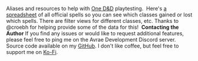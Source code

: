Aliases and resources to help with [One D&D](https://www.dndbeyond.com/sources/one-dnd) playtesting.
​
Here's [a spreadsheet](https://docs.google.com/spreadsheets/d/1Ooi2Kpl1NbGRBgKp6wG18c8RAstUVuW3BgHddFnM3Sw/edit?usp=sharing) of all official spells so you can see which classes gained or lost which spells.
There are filter views for different classes, etc.
Thanks to @croebh for helping provide some of the data for this!
​
__Contacting the Author__
If you find any issues or would like to request additional features, please feel free to ping me on the Avrae Development Discord server.
​
Source code available on my [GitHub](https://github.com/Lathaon/Avrae-Aliases).
I don't like coffee, but feel free to support me on [Ko-Fi](https://ko-fi.com/lathaon).